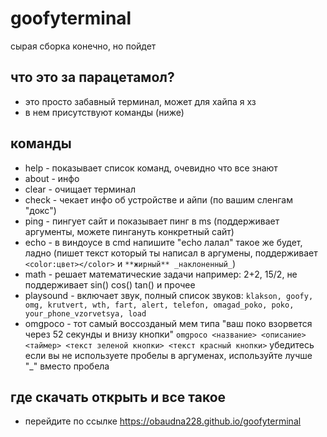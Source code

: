 # goofyterminal
сырая сборка конечно, но пойдет

## что это за парацетамол?
- это просто забавный терминал, может для хайпа я хз
- в нем присутствуют команды (ниже)
## команды
- help - показывает список команд, очевидно что все знают
- about - инфо
- clear - очищает терминал
- check - чекает инфо об устройстве и айпи (по вашим сленгам "докс")
- ping - пингует сайт и показывает пинг в ms (поддерживает аргументы, можете пингануть конкретный сайт)
- echo - в виндоусе в cmd напишите "echo лалал" такое же будет, ладно (пишет текст который ты написал в аргумены, поддерживает `<color:цвет></color>` и `**жирный** _наклоненный_`)
- math - решает математические задачи например: 2+2, 15/2, не поддерживает sin() cos() tan() и прочее
- playsound - включает звук, полный список звуков: `klakson, goofy, omg, krutvert, wth, fart, alert, telefon, omagad_poko, poko, your_phone_vzorvetsya, load`
- omgpoco - тот самый воссозданый мем типа "ваш поко взорвется через 52 секунды и внизу кнопки" `omgpoco <название> <описание> <таймер> <текст зеленой кнопки> <текст красный кнопки>` убедитесь если вы не используете пробелы в аргуменах, используйте лучше "_" вместо пробела

## где скачать открыть и все такое
- перейдите по ссылке https://obaudna228.github.io/goofyterminal

